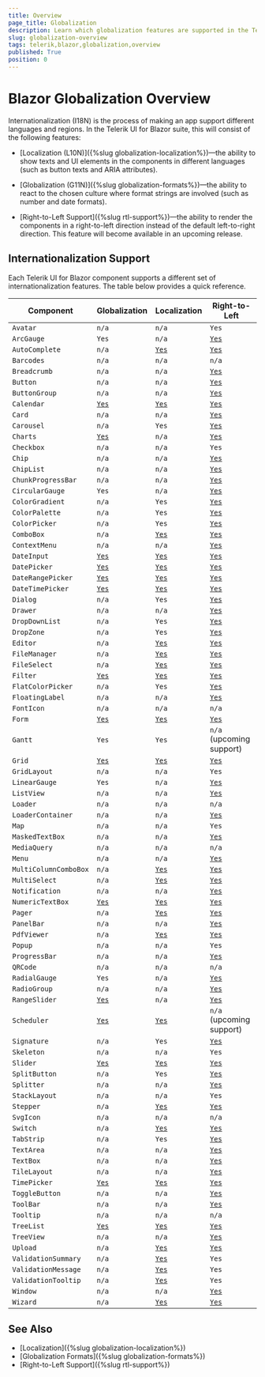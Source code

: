 ```yaml
---
title: Overview
page_title: Globalization
description: Learn which globalization features are supported in the Telerik UI for Blazor components suite.
slug: globalization-overview
tags: telerik,blazor,globalization,overview
published: True
position: 0
---
```


# Blazor Globalization Overview

Internationalization (I18N) is the process of making an app support different languages and regions. In the Telerik UI for Blazor suite, this will consist of the following features:

* [Localization (L10N)]({%slug globalization-localization%})—the ability to show texts and UI elements in the components in different languages (such as button texts and ARIA attributes).

* [Globalization (G11N)]({%slug globalization-formats%})—the ability to react to the chosen culture where format strings are involved (such as number and date formats).

* [Right-to-Left Support]({%slug rtl-support%})—the ability to render the components in a right-to-left direction instead of the default left-to-right direction. This feature will become available in an upcoming release.


## Internationalization Support

Each Telerik UI for Blazor component supports a different set of internationalization features. The table below provides a quick reference.

| Component | Globalization | Localization| Right-to-Left |
|---|---|---|---|
| `Avatar` | `n/a` | `n/a` | `Yes` |
| `ArcGauge` | `Yes` | `n/a` | [`Yes`](https://demos.telerik.com/blazor-ui/arcgauge/rtl) |
| `AutoComplete` | `n/a` | [`Yes`](https://demos.telerik.com/blazor-ui/autocomplete/localization) | [`Yes`](https://demos.telerik.com/blazor-ui/autocomplete/rtl) |
| `Barcodes` | `n/a` | `n/a` | `n/a` |
| `Breadcrumb` | `n/a` | `n/a` | [`Yes`](https://demos.telerik.com/blazor-ui/breadcrumb/rtl) |
| `Button` | `n/a` | `n/a` | [`Yes`](https://demos.telerik.com/blazor-ui/button/rtl) |
| `ButtonGroup` | `n/a` | `n/a` | [`Yes`](https://demos.telerik.com/blazor-ui/buttongroup/rtl) |
| `Calendar` | [`Yes`](https://demos.telerik.com/blazor-ui/calendar/globalization) | [`Yes`](https://demos.telerik.com/blazor-ui/calendar/globalization) | [`Yes`](https://demos.telerik.com/blazor-ui/calendar/rtl) |
| `Card` | `n/a` | `n/a` | [`Yes`](https://demos.telerik.com/blazor-ui/card/rtl) |
| `Carousel` | `n/a` | `Yes` | [`Yes`](https://demos.telerik.com/blazor-ui/carousel/rtl) |
| `Charts` | [`Yes`](https://demos.telerik.com/blazor-ui/chart/globalization) | `n/a` | [`Yes`](https://demos.telerik.com/blazor-ui/chart/rtl) |
| `Checkbox` | `n/a` | `n/a` | `Yes` |
| `Chip` | `n/a` | `n/a` | [`Yes`](https://demos.telerik.com/blazor-ui/chip/rtl) |
| `ChipList` | `n/a` | `n/a` | [`Yes`](https://demos.telerik.com/blazor-ui/chiplist/rtl) |
| `ChunkProgressBar` | `n/a` | `n/a` | [`Yes`](https://demos.telerik.com/blazor-ui/chunkprogressbar/rtl) |
| `CircularGauge` | `Yes` | `n/a` | [`Yes`](https://demos.telerik.com/blazor-ui/circulargauge/rtl) |
| `ColorGradient` | `n/a` | `Yes` | [`Yes`](https://demos.telerik.com/blazor-ui/colorgradient/rtl) |
| `ColorPalette` | `n/a` | `Yes` | [`Yes`](https://demos.telerik.com/blazor-ui/colorpalette/rtl) |
| `ColorPicker` | `n/a` | `Yes` | [`Yes`](https://demos.telerik.com/blazor-ui/colorpicker/rtl) |
| `ComboBox` | `n/a` | [`Yes`](https://demos.telerik.com/blazor-ui/combobox/localization) | [`Yes`](https://demos.telerik.com/blazor-ui/combobox/rtl) |
| `ContextMenu` | `n/a` | `n/a` | [`Yes`](https://demos.telerik.com/blazor-ui/contextmenu/rtl) |
| `DateInput` | [`Yes`](https://demos.telerik.com/blazor-ui/dateinput/globalization) | [`Yes`](https://demos.telerik.com/blazor-ui/dateinput/globalization) | [`Yes`](https://demos.telerik.com/blazor-ui/dateinput/rtl) |
| `DatePicker` | [`Yes`](https://demos.telerik.com/blazor-ui/datepicker/globalization) | [`Yes`](https://demos.telerik.com/blazor-ui/datepicker/globalization) | [`Yes`](https://demos.telerik.com/blazor-ui/datepicker/rtl) |
| `DateRangePicker` | [`Yes`](https://demos.telerik.com/blazor-ui/daterangepicker/globalization) | [`Yes`](https://demos.telerik.com/blazor-ui/daterangepicker/globalization) | [`Yes`](https://demos.telerik.com/blazor-ui/daterangepicker/rtl) |
| `DateTimePicker` | [`Yes`](https://demos.telerik.com/blazor-ui/datetimepicker/globalization) | [`Yes`](https://demos.telerik.com/blazor-ui/datetimepicker/globalization) | [`Yes`](https://demos.telerik.com/blazor-ui/datetimepicker/rtl) |
| `Dialog` | `n/a` | `Yes` | [`Yes`](https://demos.telerik.com/blazor-ui/dialog/rtl) |
| `Drawer` | `n/a` | `n/a` | [`Yes`](https://demos.telerik.com/blazor-ui/drawer/rtl) |
| `DropDownList` | `n/a` | `Yes` | [`Yes`](https://demos.telerik.com/blazor-ui/dropdownlist/rtl) |
| `DropZone` | `n/a` | `Yes` | [`Yes`](https://demos.telerik.com/blazor-ui/dropzone/rtl) |
| `Editor` | `n/a` | [`Yes`](https://demos.telerik.com/blazor-ui/editor/localization) | [`Yes`](https://demos.telerik.com/blazor-ui/editor/rtl) |
| `FileManager` | `n/a` | [`Yes`](https://demos.telerik.com/blazor-ui/filemanager/localization) | [`Yes`](https://demos.telerik.com/blazor-ui/filemanager/rtl) |
| `FileSelect` | `n/a` | [`Yes`](https://demos.telerik.com/blazor-ui/fileselect/globalization) | [`Yes`](https://demos.telerik.com/blazor-ui/fileselect/rtl) |
| `Filter` | [`Yes`](https://demos.telerik.com/blazor-ui/filter/localization) | [`Yes`](https://demos.telerik.com/blazor-ui/filter/localization) | [`Yes`](https://demos.telerik.com/blazor-ui/filter/rtl) |
| `FlatColorPicker` | `n/a` | `Yes` | [`Yes`](https://demos.telerik.com/blazor-ui/flatcolorpicker/rtl) |
| `FloatingLabel` | `n/a` | `n/a` | [`Yes`](https://demos.telerik.com/blazor-ui/floatinglabel/rtl) |
| `FontIcon` | `n/a` | `n/a` | `n/a` |
| `Form` | [`Yes`](https://demos.telerik.com/blazor-ui/form/localization) | [`Yes`](https://demos.telerik.com/blazor-ui/form/localization) | [`Yes`](https://demos.telerik.com/blazor-ui/form/rtl) |
| `Gantt` | `Yes` | `Yes` | `n/a` <br/> (upcoming support) |
| `Grid` | [`Yes`](https://demos.telerik.com/blazor-ui/grid/globalization) | [`Yes`](https://demos.telerik.com/blazor-ui/grid/globalization) | [`Yes`](https://demos.telerik.com/blazor-ui/grid/rtl) |
| `GridLayout` | `n/a` | `n/a` | `Yes` |
| `LinearGauge` | `Yes` | `n/a` | [`Yes`](https://demos.telerik.com/blazor-ui/lineargauge/rtl) |
| `ListView` | `n/a` | `n/a` | [`Yes`](https://demos.telerik.com/blazor-ui/listview/rtl) |
| `Loader` | `n/a` | `n/a` | `n/a` |
| `LoaderContainer` | `n/a` | `n/a` | [`Yes`](https://demos.telerik.com/blazor-ui/loadercontainer/rtl) |
| `Map` | `n/a` | `n/a` | `Yes` |
| `MaskedTextBox` | `n/a` | `n/a` | [`Yes`](https://demos.telerik.com/blazor-ui/maskedtextbox/rtl) |
| `MediaQuery` | `n/a` | `n/a` | `n/a` |
| `Menu` | `n/a` | `n/a` | [`Yes`](https://demos.telerik.com/blazor-ui/menu/rtl) |
| `MultiColumnComboBox` | `n/a` | [`Yes`](https://demos.telerik.com/blazor-ui/multicolumncombobox/localization) | [`Yes`](https://demos.telerik.com/blazor-ui/multicolumncombobox/rtl) |
| `MultiSelect` | `n/a` | [`Yes`](https://demos.telerik.com/blazor-ui/multiselect/localization) | [`Yes`](https://demos.telerik.com/blazor-ui/multiselect/rtl) |
| `Notification` | `n/a` | `n/a` | [`Yes`](https://demos.telerik.com/blazor-ui/notification/rtl) |
| `NumericTextBox` | [`Yes`](https://demos.telerik.com/blazor-ui/numerictextbox/globalization) | [`Yes`](https://demos.telerik.com/blazor-ui/numerictextbox/globalization) | [`Yes`](https://demos.telerik.com/blazor-ui/numerictextbox/rtl) |
| `Pager` | `n/a` | [`Yes`](https://demos.telerik.com/blazor-ui/pager/localization) | [`Yes`](https://demos.telerik.com/blazor-ui/pager/rtl) |
| `PanelBar` | `n/a` | `n/a` | [`Yes`](https://demos.telerik.com/blazor-ui/panelbar/rtl) |
| `PdfViewer` | `n/a` | [`Yes`](https://demos.telerik.com/blazor-ui/pdfviewer/localization) | [`Yes`](https://demos.telerik.com/blazor-ui/pdfviewer/rtl) |
| `Popup` | `n/a` | `n/a` | `Yes` |
| `ProgressBar` | `n/a` | `n/a` | [`Yes`](https://demos.telerik.com/blazor-ui/progressbar/rtl) |
| `QRCode` | `n/a` | `n/a` | `n/a` |
| `RadialGauge` | `Yes` | `n/a` | [`Yes`](https://demos.telerik.com/blazor-ui/radialgauge/rtl) |
| `RadioGroup` | `n/a` | `n/a` | [`Yes`](https://demos.telerik.com/blazor-ui/radiogroup/rtl) |
| `RangeSlider` | [`Yes`](https://demos.telerik.com/blazor-ui/rangeslider/globalization) | `n/a` | [`Yes`](https://demos.telerik.com/blazor-ui/rangeslider/rtl) |
| `Scheduler` | [`Yes`](https://demos.telerik.com/blazor-ui/scheduler/globalization) | [`Yes`](https://demos.telerik.com/blazor-ui/scheduler/globalization) | `n/a` <br/> (upcoming support) |
| `Signature` | `n/a` | `Yes` | [`Yes`](https://demos.telerik.com/blazor-ui/signature/rtl) |
| `Skeleton` | `n/a` | `n/a` | `Yes` |
| `Slider` | [`Yes`](https://demos.telerik.com/blazor-ui/slider/globalization) | [`Yes`](https://demos.telerik.com/blazor-ui/slider/globalization) | [`Yes`](https://demos.telerik.com/blazor-ui/slider/rtl) |
| `SplitButton` | `n/a` | `Yes` | [`Yes`](https://demos.telerik.com/blazor-ui/splitbutton/rtl) |
| `Splitter` | `n/a` | `n/a` | [`Yes`](https://demos.telerik.com/blazor-ui/splitter/rtl) |
| `StackLayout` | `n/a` | `n/a` | `Yes` |
| `Stepper` | `n/a` | [`Yes`](https://demos.telerik.com/blazor-ui/stepper/localization) | [`Yes`](https://demos.telerik.com/blazor-ui/stepper/rtl) |
| `SvgIcon` | `n/a` | `n/a` | `n/a` |
| `Switch` | `n/a` | [`Yes`](https://demos.telerik.com/blazor-ui/switch/localization) | [`Yes`](https://demos.telerik.com/blazor-ui/switch/rtl) |
| `TabStrip` | `n/a` | `Yes` | [`Yes`](https://demos.telerik.com/blazor-ui/tabstrip/rtl) |
| `TextArea` | `n/a` | `n/a` | [`Yes`](https://demos.telerik.com/blazor-ui/textarea/rtl) |
| `TextBox` | `n/a` | `n/a` | [`Yes`](https://demos.telerik.com/blazor-ui/textbox/rtl) |
| `TileLayout` | `n/a` | `n/a` | [`Yes`](https://demos.telerik.com/blazor-ui/tilelayout/rtl) |
| `TimePicker` | [`Yes`](https://demos.telerik.com/blazor-ui/timepicker/globalization) | [`Yes`](https://demos.telerik.com/blazor-ui/timepicker/globalization) | [`Yes`](https://demos.telerik.com/blazor-ui/timepicker/rtl) |
| `ToggleButton` | `n/a` | `n/a` | [`Yes`](https://demos.telerik.com/blazor-ui/togglebutton/rtl) |
| `ToolBar` | `n/a` | `n/a` | [`Yes`](https://demos.telerik.com/blazor-ui/toolbar/rtl) |
| `Tooltip` | `n/a` | `n/a` | `n/a` |
| `TreeList` | [`Yes`](https://demos.telerik.com/blazor-ui/treelist/globalization) | [`Yes`](https://demos.telerik.com/blazor-ui/treelist/globalization) | [`Yes`](https://demos.telerik.com/blazor-ui/treelist/rtl) |
| `TreeView` | `n/a` | `n/a` | [`Yes`](https://demos.telerik.com/blazor-ui/treeview/rtl) |
| `Upload` | `n/a` | [`Yes`](https://demos.telerik.com/blazor-ui/upload/globalization) | [`Yes`](https://demos.telerik.com/blazor-ui/upload/rtl) |
| `ValidationSummary` | `n/a` | [`Yes`](https://demos.telerik.com/blazor-ui/validation/validation-summary/localization) | `Yes` |
| `ValidationMessage` | `n/a` | [`Yes`](https://demos.telerik.com/blazor-ui/validation/validation-message/localization) | `Yes` |
| `ValidationTooltip` | `n/a` | [`Yes`](https://demos.telerik.com/blazor-ui/validation/validation-tooltip/localization) | `Yes` |
| `Window` | `n/a` | `n/a` | [`Yes`](https://demos.telerik.com/blazor-ui/window/rtl) |
| `Wizard` | `n/a` | [`Yes`](https://demos.telerik.com/blazor-ui/wizard/localization) | [`Yes`](https://demos.telerik.com/blazor-ui/wizard/rtl) |

## See Also

  * [Localization]({%slug globalization-localization%})
  * [Globalization Formats]({%slug globalization-formats%})
  * [Right-to-Left Support]({%slug rtl-support%})

